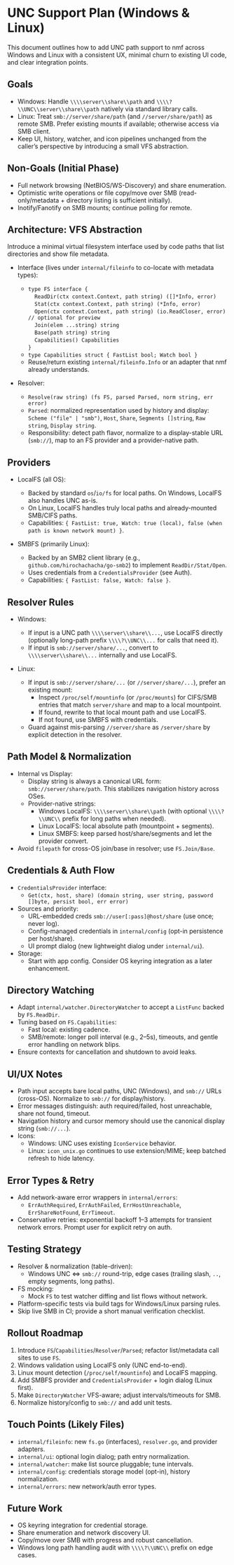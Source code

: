 # UNC Support Plan (Windows & Linux)

This document outlines how to add UNC path support to nmf across Windows and Linux with a consistent UX, minimal churn to existing UI code, and clear integration points.

## Goals
- Windows: Handle `\\\\server\\share\\path` and `\\\\?\\UNC\\server\\share\\path` natively via standard library calls.
- Linux: Treat `smb://server/share/path` (and `//server/share/path`) as remote SMB. Prefer existing mounts if available; otherwise access via SMB client.
- Keep UI, history, watcher, and icon pipelines unchanged from the caller’s perspective by introducing a small VFS abstraction.

## Non-Goals (Initial Phase)
- Full network browsing (NetBIOS/WS-Discovery) and share enumeration.
- Optimistic write operations or file copy/move over SMB (read-only/metadata + directory listing is sufficient initially).
- Inotify/Fanotify on SMB mounts; continue polling for remote.

## Architecture: VFS Abstraction
Introduce a minimal virtual filesystem interface used by code paths that list directories and show file metadata.

- Interface (lives under `internal/fileinfo` to co-locate with metadata types):
  - `type FS interface {`  
    `  ReadDir(ctx context.Context, path string) ([]*Info, error)`  
    `  Stat(ctx context.Context, path string) (*Info, error)`  
    `  Open(ctx context.Context, path string) (io.ReadCloser, error) // optional for preview`  
    `  Join(elem ...string) string`  
    `  Base(path string) string`  
    `  Capabilities() Capabilities`  
    `}`
  - `type Capabilities struct { FastList bool; Watch bool }`
  - Reuse/return existing `internal/fileinfo.Info` or an adapter that nmf already understands.

- Resolver:
  - `Resolve(raw string) (fs FS, parsed Parsed, norm string, err error)`
  - `Parsed`: normalized representation used by history and display: `Scheme ("file" | "smb")`, `Host`, `Share`, `Segments []string`, `Raw string`, `Display string`.
  - Responsibility: detect path flavor, normalize to a display-stable URL (`smb://`), map to an FS provider and a provider-native path.

## Providers
- LocalFS (all OS):
  - Backed by standard `os`/`io/fs` for local paths. On Windows, LocalFS also handles UNC as-is.
  - On Linux, LocalFS handles truly local paths and already-mounted SMB/CIFS paths.
  - Capabilities: `{ FastList: true, Watch: true (local), false (when path is known network mount) }`.

- SMBFS (primarily Linux):
  - Backed by an SMB2 client library (e.g., `github.com/hirochachacha/go-smb2`) to implement `ReadDir/Stat/Open`.
  - Uses credentials from a `CredentialsProvider` (see Auth).
  - Capabilities: `{ FastList: false, Watch: false }`.

## Resolver Rules
- Windows:
  - If input is a UNC path `\\\\server\\share\\...`, use LocalFS directly (optionally long-path prefix `\\\\?\\UNC\\...` for calls that need it).
  - If input is `smb://server/share/...`, convert to `\\\\server\\share\\...` internally and use LocalFS.

- Linux:
  - If input is `smb://server/share/...` (or `//server/share/...`), prefer an existing mount:
    - Inspect `/proc/self/mountinfo` (or `/proc/mounts`) for CIFS/SMB entries that match `server/share` and map to a local mountpoint.
    - If found, rewrite to that local mount path and use LocalFS.
    - If not found, use SMBFS with credentials.
  - Guard against mis-parsing `//server/share` as `/server/share` by explicit detection in the resolver.

## Path Model & Normalization
- Internal vs Display:
  - Display string is always a canonical URL form: `smb://server/share/path`. This stabilizes navigation history across OSes.
  - Provider-native strings:
    - Windows LocalFS: `\\\\server\\share\\path` (with optional `\\\\?\\UNC\\` prefix for long paths when needed).
    - Linux LocalFS: local absolute path (mountpoint + segments).
    - Linux SMBFS: keep parsed host/share/segments and let the provider convert.
- Avoid `filepath` for cross-OS join/base in resolver; use `FS.Join/Base`.

## Credentials & Auth Flow
- `CredentialsProvider` interface:
  - `Get(ctx, host, share) (domain string, user string, password []byte, persist bool, err error)`
- Sources and priority:
  - URL-embedded creds `smb://user[:pass]@host/share` (use once; never log).
  - Config-managed credentials in `internal/config` (opt-in persistence per host/share).
  - UI prompt dialog (new lightweight dialog under `internal/ui`).
- Storage:
  - Start with app config. Consider OS keyring integration as a later enhancement.

## Directory Watching
- Adapt `internal/watcher.DirectoryWatcher` to accept a `ListFunc` backed by `FS.ReadDir`.
- Tuning based on `FS.Capabilities`:
  - Fast local: existing cadence.
  - SMB/remote: longer poll interval (e.g., 2–5s), timeouts, and gentle error handling on network blips.
- Ensure contexts for cancellation and shutdown to avoid leaks.

## UI/UX Notes
- Path input accepts bare local paths, UNC (Windows), and `smb://` URLs (cross-OS). Normalize to `smb://` for display/history.
- Error messages distinguish: auth required/failed, host unreachable, share not found, timeout.
- Navigation history and cursor memory should use the canonical display string (`smb://...`).
- Icons:
  - Windows: UNC uses existing `IconService` behavior.
  - Linux: `icon_unix.go` continues to use extension/MIME; keep batched refresh to hide latency.

## Error Types & Retry
- Add network-aware error wrappers in `internal/errors`:
  - `ErrAuthRequired`, `ErrAuthFailed`, `ErrHostUnreachable`, `ErrShareNotFound`, `ErrTimeout`.
- Conservative retries: exponential backoff 1–3 attempts for transient network errors. Prompt user for explicit retry on auth.

## Testing Strategy
- Resolver & normalization (table-driven):
  - Windows UNC ⇔ `smb://` round-trip, edge cases (trailing slash, `..`, empty segments, long paths).
- FS mocking:
  - Mock `FS` to test watcher diffing and list flows without network.
- Platform-specific tests via build tags for Windows/Linux parsing rules.
- Skip live SMB in CI; provide a short manual verification checklist.

## Rollout Roadmap
1) Introduce `FS`/`Capabilities`/`Resolver`/`Parsed`; refactor list/metadata call sites to use `FS`.
2) Windows validation using LocalFS only (UNC end-to-end).
3) Linux mount detection (`/proc/self/mountinfo`) and LocalFS mapping.
4) Add SMBFS provider and `CredentialsProvider` + login dialog (Linux first).
5) Make `DirectoryWatcher` VFS-aware; adjust intervals/timeouts for SMB.
6) Normalize history/config to `smb://` and add unit tests.

## Touch Points (Likely Files)
- `internal/fileinfo`: new `fs.go` (interfaces), `resolver.go`, and provider adapters.
- `internal/ui`: optional login dialog; path entry normalization.
- `internal/watcher`: make list source pluggable; tune intervals.
- `internal/config`: credentials storage model (opt-in), history normalization.
- `internal/errors`: new network/auth error types.

## Future Work
- OS keyring integration for credential storage.
- Share enumeration and network discovery UI.
- Copy/move over SMB with progress and robust cancellation.
- Windows long path handling audit with `\\\\?\\UNC\\` prefix on edge cases.


